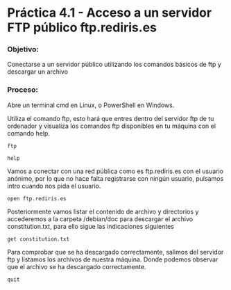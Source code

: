 # Práctica 4.1 - Acceso a un servidor FTP público ftp.rediris.es ##

### Objetivo: 

Conectarse a un servidor público utilizando los comandos básicos de ftp y descargar un archivo   

### Proceso: 

Abre un terminal cmd en Linux, o PowerShell en Windows. 

Utiliza el comando ftp, esto hará que entres dentro del servidor ftp de tu ordenador y visualiza los comandos ftp disponibles en tu máquina con el comando help.

```
ftp
```
```
help
```
[]()

Vamos a conectar con una red pública como es ftp.rediris.es con el usuario anónimo, por lo que no hace falta registrarse con ningún usuario, pulsamos intro cuando nos pida el usuario. 

```
open ftp.rediris.es
```

Posteriormente vamos listar el contenido de archivo y directorios y accederemos a la carpeta /debian/doc para descargar el archivo constitution.txt, para ello sigue las indicaciones siguientes 

```
get constitution.txt
```

Para comprobar que se ha descargado correctamente, salimos del servidor ftp y listamos los archivos de nuestra máquina. Donde podemos observar que el archivo se ha descargado correctamente.
```
quit
```


